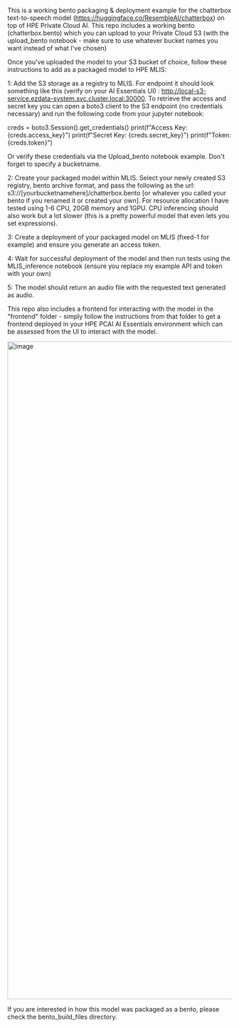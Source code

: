This is a working bento packaging & deployment example for the chatterbox text-to-speech model (https://huggingface.co/ResembleAI/chatterbox) on top of HPE Private Cloud AI. This repo includes a working bento (chatterbox.bento) which you can upload to your Private Cloud S3 (with the upload_bento notebook - make sure to use whatever bucket names you want instead of what I've chosen)

Once you've uploaded the model to your S3 bucket of choice, follow these instructions to add as a packaged model to HPE MLIS: 

1: Add the S3 storage as a registry to MLIS. For endpoint it should look something like this (verify on your AI Essentials UI) : http://local-s3-service.ezdata-system.svc.cluster.local:30000. To retrieve the access and secret key you can open a boto3 client to the S3 endpoint (no credentials necessary) and run the following code from your jupyter notebook: 

creds = boto3.Session().get_credentials()
print(f"Access Key: {creds.access_key}")
print(f"Secret Key: {creds.secret_key}")
print(f"Token: {creds.token}")

Or verify these credentials via the Upload_bento notebook example. Don't forget to specify a bucketname. 

2: Create your packaged model within MLIS. Select your newly created S3 registry, bento archive format, and pass the following as the url: s3://[yourbucketnamehere]/chatterbox.bento [or whatever you called your bento if you renamed it or created your own]. For resource allocation I have tested using 1-6 CPU, 20GB memory and 1GPU. CPU inferencing should also work but a lot slower (this is a pretty powerful model that even lets you set expressions).

3: Create a deployment of your packaged model on MLIS (fixed-1 for example) and ensure you generate an access token. 

4: Wait for successful deployment of the model and then run tests using the MLIS_inference notebook (ensure you replace my example API and token with your own)

5: The model should return an audio file with the requested text generated as audio. 

This repo also includes a frontend for interacting with the model in the "frontend" folder - simply follow the instructions from that folder to get a frontend deployed in your HPE PCAI AI Essentials environment which can be assessed from the UI to interact with the model.

<img width="3014" height="1476" alt="image" src="https://github.com/user-attachments/assets/37276158-5253-486a-8c2e-c5dc9791b008" />

If you are interested in how this model was packaged as a bento, please check the bento_build_files directory.
